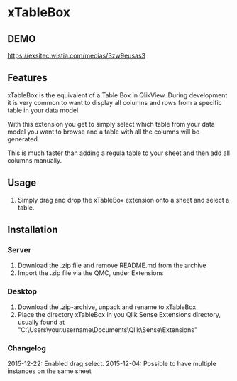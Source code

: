 # xTableBox

## DEMO
https://exsitec.wistia.com/medias/3zw9eusas3

## Features

xTableBox is the equivalent of a Table Box in QlikView. During development it is very common to want to display all columns and rows from a specific table in your data model.

With this extension you get to simply select which table from your data model you want to browse and a table with all the columns will be generated. 

This is much faster than adding a regula table to your sheet and then add all columns manually. 

## Usage

1. Simply drag and drop the xTableBox extension onto a sheet and select a table.

## Installation
### Server

1. Download the .zip file and remove README.md from the archive
2. Import the .zip file via the QMC, under Extensions

### Desktop

1. Download the .zip-archive, unpack and rename to xTableBox
2. Place the directory xTableBox in you Qlik Sense Extensions directory, usually found at "C:\Users\your.username\Documents\Qlik\Sense\Extensions\"


### Changelog

2015-12-22: Enabled drag select.
2015-12-04: Possible to have multiple instances on the same sheet
